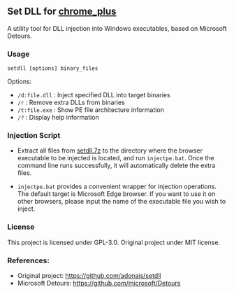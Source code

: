 ## Set DLL for [chrome_plus](https://github.com/Bush2021/chrome_plus)

A utility tool for DLL injection into Windows executables, based on Microsoft Detours.

### Usage

```
setdll [options] binary_files
```

Options:
* `/d:file.dll` : Inject specified DLL into target binaries
* `/r` : Remove extra DLLs from binaries
* `/t:file.exe` : Show PE file architecture information
* `/?` : Display help information

### Injection Script

* Extract all files from [setdll.7z](https://github.com/Bush2021/chrome_plus/releases/latest) to the directory where the browser executable to be injected is located, and run `injectpe.bat`. Once the command line runs successfully, it will automatically delete the extra files.

* `injectpe.bat` provides a convenient wrapper for injection operations. The default target is Microsoft Edge browser. If you want to use it on other browsers, please input the name of the executable file you wish to inject.


### License

This project is licensed under GPL-3.0. 
Original project under MIT license.

### References:
- Original project: https://github.com/adonais/setdll
- Microsoft Detours: https://github.com/microsoft/Detours
